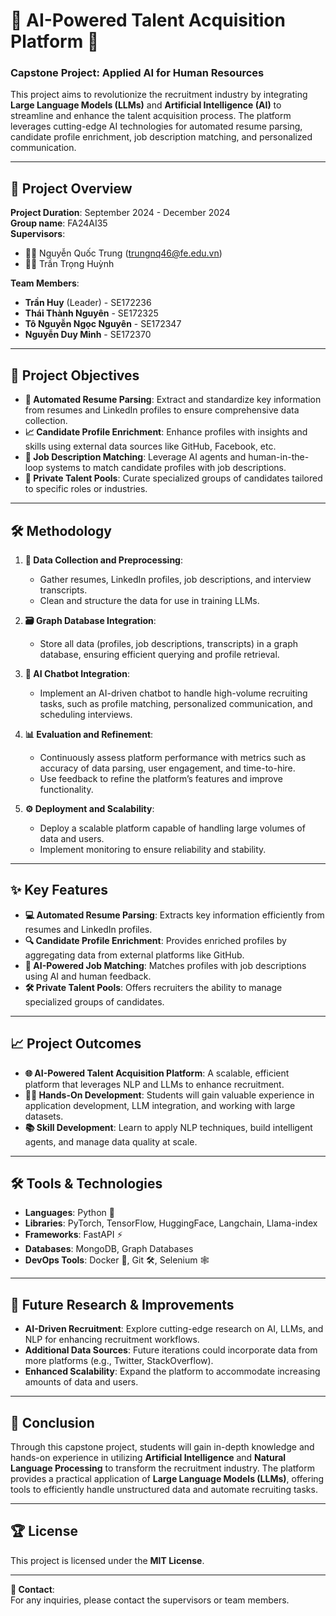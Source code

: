 # 🌟 AI-Powered Talent Acquisition Platform 🚀

### **Capstone Project: Applied AI for Human Resources**

This project aims to revolutionize the recruitment industry by integrating **Large Language Models (LLMs)** and **Artificial Intelligence (AI)** to streamline and enhance the talent acquisition process. The platform leverages cutting-edge AI technologies for automated resume parsing, candidate profile enrichment, job description matching, and personalized communication.

---

## 📅 Project Overview

**Project Duration**: September 2024 - December 2024  
**Group name**: FA24AI35  
**Supervisors**:
- 🧑‍🏫 Nguyễn Quốc Trung (trungnq46@fe.edu.vn)
- 🧑‍🏫 Trần Trọng Huỳnh

**Team Members**:
- **Trần Huy** (Leader) - SE172236
- **Thái Thành Nguyên** - SE172325
- **Tô Nguyễn Ngọc Nguyên** - SE172347
- **Nguyễn Duy Minh** - SE172370

---

## 🎯 Project Objectives

- **🔄 Automated Resume Parsing**: Extract and standardize key information from resumes and LinkedIn profiles to ensure comprehensive data collection.
- **📈 Candidate Profile Enrichment**: Enhance profiles with insights and skills using external data sources like GitHub, Facebook, etc.
- **📑 Job Description Matching**: Leverage AI agents and human-in-the-loop systems to match candidate profiles with job descriptions.
- **🎯 Private Talent Pools**: Curate specialized groups of candidates tailored to specific roles or industries.

---

## 🛠️ Methodology

1. **📂 Data Collection and Preprocessing**:
   - Gather resumes, LinkedIn profiles, job descriptions, and interview transcripts.
   - Clean and structure the data for use in training LLMs.

2. **🗃️ Graph Database Integration**:
   - Store all data (profiles, job descriptions, transcripts) in a graph database, ensuring efficient querying and profile retrieval.

3. **🤖 AI Chatbot Integration**:
   - Implement an AI-driven chatbot to handle high-volume recruiting tasks, such as profile matching, personalized communication, and scheduling interviews.

4. **📊 Evaluation and Refinement**:
   - Continuously assess platform performance with metrics such as accuracy of data parsing, user engagement, and time-to-hire.
   - Use feedback to refine the platform’s features and improve functionality.

5. **⚙️ Deployment and Scalability**:
   - Deploy a scalable platform capable of handling large volumes of data and users.
   - Implement monitoring to ensure reliability and stability.

---

## ✨ Key Features

- **💻 Automated Resume Parsing**: Extracts key information efficiently from resumes and LinkedIn profiles.
- **🔍 Candidate Profile Enrichment**: Provides enriched profiles by aggregating data from external platforms like GitHub.
- **🎯 AI-Powered Job Matching**: Matches profiles with job descriptions using AI and human feedback.
- **🛠️ Private Talent Pools**: Offers recruiters the ability to manage specialized groups of candidates.

---

## 📈 Project Outcomes

- **🌐 AI-Powered Talent Acquisition Platform**: A scalable, efficient platform that leverages NLP and LLMs to enhance recruitment.
- **🧑‍💻 Hands-On Development**: Students will gain valuable experience in application development, LLM integration, and working with large datasets.
- **📚 Skill Development**: Learn to apply NLP techniques, build intelligent agents, and manage data quality at scale.

---

## 🛠️ Tools & Technologies

- **Languages**: Python 🐍
- **Libraries**: PyTorch, TensorFlow, HuggingFace, Langchain, Llama-index
- **Frameworks**: FastAPI ⚡
- **Databases**: MongoDB, Graph Databases
- **DevOps Tools**: Docker 🐳, Git 🛠️, Selenium 🕸️

---

## 🔬 Future Research & Improvements

- **AI-Driven Recruitment**: Explore cutting-edge research on AI, LLMs, and NLP for enhancing recruitment workflows.
- **Additional Data Sources**: Future iterations could incorporate data from more platforms (e.g., Twitter, StackOverflow).
- **Enhanced Scalability**: Expand the platform to accommodate increasing amounts of data and users.

---

## 📜 Conclusion

Through this capstone project, students will gain in-depth knowledge and hands-on experience in utilizing **Artificial Intelligence** and **Natural Language Processing** to transform the recruitment industry. The platform provides a practical application of **Large Language Models (LLMs)**, offering tools to efficiently handle unstructured data and automate recruiting tasks.

---

## 🏆 License

This project is licensed under the **MIT License**.

---

**💬 Contact**:  
For any inquiries, please contact the supervisors or team members.

